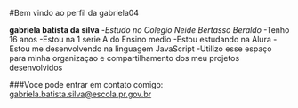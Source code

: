 #Bem vindo ao perfil da gabriela04


**gabriela batista da silva**
-_Estudo no Colegio Neide Bertasso Beraldo_
-Tenho 16 anos
-Estou na 1 serie A do Ensino medio
-Estou estudando na Alura
-Estou me desenvolvendo na linguagem JavaScript
-Utilizo esse espaço para minha organizaçao e compartilhamento dos meu projetos desenvolvidos

###Voce pode entrar em contato comigo:
gabriela.batista.silva@escola.pr.gov.br

<!---
gabriela-silva04/gabriela-silva04 is a ✨ special ✨ repository because its `README.md` (this file) appears on your GitHub profile.
You can click the Preview link to take a look at your changes.
--->
